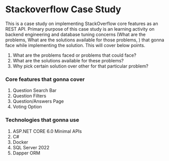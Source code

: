 # Stackoverflow Case Study

This is a case study on implementing StackOverflow core features as an REST API. Primary purpose of this case study is an learning activity on backend engineering and database tuning concerns (What are the problems, What are the solutions available for those problems, ) that gonna face while implementing the solution. This will cover below points.

1. What are the problems faced or problems that could face?
2. What are the solutions available for these problems?
3. Why pick certain solution over other for that particular problem?

### Core features that gonna cover

1. Question Search Bar
2. Question Filters
3. Question/Answers Page
4. Voting Option

### Technologies that gonna use

1. ASP.NET CORE 6.0 Minimal APIs
2. C#
3. Docker
4. SQL Server 2022
5. Dapper ORM
